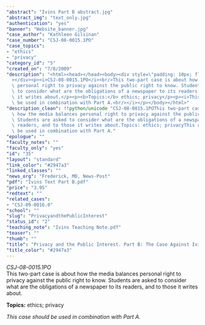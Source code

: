 ```yaml
---
"abstract": "Ivins Part B abstract.jpg"
"abstract_img": "text_only.jpg"
"authentication": "yes"
"banner": "Website_banner.jpg"
"case_author": "Kathleen Gilsinan"
"case_number": "CSJ-08-0015.1PO"
"case_topics":
- "ethics"
- "privacy"
"category_id": "5"
"created_on": "7/8/2009"
"description": "<html><head></head><body><div style=\"padding: 10px; float: right;\"\
  ></div><p><i>CSJ-08-0015.1PO</i><br/>This two-part case is about how the media balances\
  \ personal right to privacy against the public right to know. Students are asked\
  \ to consider what are the obligations of a newspaper to its readers, and to those\
  \ it writes about.</p><p><b>Topics:</b> ethics; privacy</p><p><i>This case should\
  \ be used in combination with Part A.<br/></i></p></body></html>"
"description_clean": !!python/unicode "CSJ-08-0015.1POThis two-part case is about\
  \ how the media balances personal right to privacy against the public right to know.\
  \ Students are asked to consider what are the obligations of a newspaper to its\
  \ readers, and to those it writes about.Topics: ethics; privacyThis case should\
  \ be used in combination with Part A."
"epologue": ""
"faculty_notes": ""
"faculty_only": "yes"
"id": "35"
"layout": "standard"
"link_color": "#2947a3"
"linked_classes": ""
"news_org": "Frederick, MD, News-Post"
"pdf": "Ivins Text Part B.pdf"
"price": "3.95"
"redtext": ""
"related_cases":
- "CSJ-09-0016.0"
"school": ""
"slug": "PrivacyandthePublicInterest"
"status_id": "2"
"teaching_note": "Ivins Teaching Note.pdf"
"teaser": ""
"thumb": ""
"title": "Privacy and the Public Interest. Part B: The Case Against Ivins (DEAD)"
"title_color": "#2947a3"
---
```

<html><head></head><body><div style="padding: 10px; float: right;"></div><p><i>CSJ-08-0015.1PO</i><br/>This two-part case is about how the media balances personal right to privacy against the public right to know. Students are asked to consider what are the obligations of a newspaper to its readers, and to those it writes about.</p><p><b>Topics:</b> ethics; privacy</p><p><i>This case should be used in combination with Part A.<br/></i></p></body></html>

